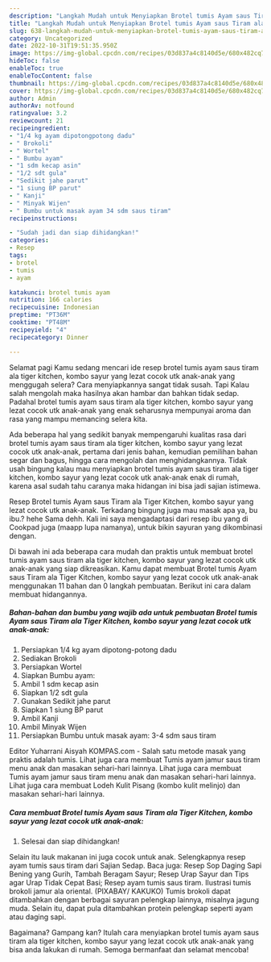 ```yaml
---
description: "Langkah Mudah untuk Menyiapkan Brotel tumis Ayam saus Tiram ala Tiger Kitchen, kombo sayur yang lezat cocok utk anak-anak yang Lezat Sekali"
title: "Langkah Mudah untuk Menyiapkan Brotel tumis Ayam saus Tiram ala Tiger Kitchen, kombo sayur yang lezat cocok utk anak-anak yang Lezat Sekali"
slug: 638-langkah-mudah-untuk-menyiapkan-brotel-tumis-ayam-saus-tiram-ala-tiger-kitchen-kombo-sayur-yang-lezat-cocok-utk-anak-anak-yang-lezat-sekali
category: Uncategorized
date: 2022-10-31T19:51:35.950Z
image: https://img-global.cpcdn.com/recipes/03d837a4c8140d5e/680x482cq70/brotel-tumis-ayam-saus-tiram-ala-tiger-kitchen-kombo-sayur-yang-lezat-cocok-utk-anak-anak-foto-resep-utama.jpg
hideToc: false
enableToc: true
enableTocContent: false
thumbnail: https://img-global.cpcdn.com/recipes/03d837a4c8140d5e/680x482cq70/brotel-tumis-ayam-saus-tiram-ala-tiger-kitchen-kombo-sayur-yang-lezat-cocok-utk-anak-anak-foto-resep-utama.jpg
cover: https://img-global.cpcdn.com/recipes/03d837a4c8140d5e/680x482cq70/brotel-tumis-ayam-saus-tiram-ala-tiger-kitchen-kombo-sayur-yang-lezat-cocok-utk-anak-anak-foto-resep-utama.jpg
author: Admin
authorAv: notfound
ratingvalue: 3.2
reviewcount: 21
recipeingredient:
- "1/4 kg ayam dipotongpotong dadu"
- " Brokoli"
- " Wortel"
- " Bumbu ayam"
- "1 sdm kecap asin"
- "1/2 sdt gula"
- "Sedikit jahe parut"
- "1 siung BP parut"
- " Kanji"
- " Minyak Wijen"
- " Bumbu untuk masak ayam 34 sdm saus tiram"
recipeinstructions:

- "Sudah jadi dan siap dihidangkan!"
categories:
- Resep
tags:
- brotel
- tumis
- ayam

katakunci: brotel tumis ayam 
nutrition: 166 calories
recipecuisine: Indonesian
preptime: "PT36M"
cooktime: "PT48M"
recipeyield: "4"
recipecategory: Dinner

---
```



Selamat pagi Kamu sedang mencari ide resep brotel tumis ayam saus tiram ala tiger kitchen, kombo sayur yang lezat cocok utk anak-anak yang menggugah selera? Cara menyiapkannya sangat tidak susah. Tapi Kalau salah mengolah maka hasilnya akan hambar dan bahkan tidak sedap. Padahal brotel tumis ayam saus tiram ala tiger kitchen, kombo sayur yang lezat cocok utk anak-anak yang enak seharusnya mempunyai aroma dan rasa yang mampu memancing selera kita.


Ada beberapa hal yang sedikit banyak mempengaruhi kualitas rasa dari brotel tumis ayam saus tiram ala tiger kitchen, kombo sayur yang lezat cocok utk anak-anak, pertama dari jenis bahan, kemudian pemilihan bahan segar dan bagus, hingga cara mengolah dan menghidangkannya. Tidak usah bingung kalau mau menyiapkan brotel tumis ayam saus tiram ala tiger kitchen, kombo sayur yang lezat cocok utk anak-anak enak di rumah, karena asal sudah tahu caranya maka hidangan ini bisa jadi sajian istimewa.

Resep Brotel tumis Ayam saus Tiram ala Tiger Kitchen, kombo sayur yang lezat cocok utk anak-anak. Terkadang bingung juga mau masak apa ya, bu ibu.? hehe Sama dehh. Kali ini saya mengadaptasi dari resep ibu yang di Cookpad juga (maapp lupa namanya), untuk bikin sayuran yang dikombinasi dengan.


Di bawah ini ada beberapa cara mudah dan praktis untuk membuat brotel tumis ayam saus tiram ala tiger kitchen, kombo sayur yang lezat cocok utk anak-anak yang siap dikreasikan. Kamu dapat membuat Brotel tumis Ayam saus Tiram ala Tiger Kitchen, kombo sayur yang lezat cocok utk anak-anak menggunakan 11 bahan dan 0 langkah pembuatan. Berikut ini cara dalam membuat hidangannya.

<!--inarticleads1-->

##### Bahan-bahan dan bumbu yang wajib ada untuk pembuatan Brotel tumis Ayam saus Tiram ala Tiger Kitchen, kombo sayur yang lezat cocok utk anak-anak:

1. Persiapkan 1/4 kg ayam dipotong-potong dadu
1. Sediakan  Brokoli
1. Persiapkan  Wortel
1. Siapkan  Bumbu ayam:
1. Ambil 1 sdm kecap asin
1. Siapkan 1/2 sdt gula
1. Gunakan Sedikit jahe parut
1. Siapkan 1 siung BP parut
1. Ambil  Kanji
1. Ambil  Minyak Wijen
1. Persiapkan  Bumbu untuk masak ayam: 3-4 sdm saus tiram


Editor Yuharrani Aisyah KOMPAS.com - Salah satu metode masak yang praktis adalah tumis. Lihat juga cara membuat Tumis ayam jamur saus tiram menu anak dan masakan sehari-hari lainnya. Lihat juga cara membuat Tumis ayam jamur saus tiram menu anak dan masakan sehari-hari lainnya. Lihat juga cara membuat Lodeh Kulit Pisang (kombo kulit melinjo) dan masakan sehari-hari lainnya. 

<!--inarticleads2-->

##### Cara membuat Brotel tumis Ayam saus Tiram ala Tiger Kitchen, kombo sayur yang lezat cocok utk anak-anak:


1. Selesai dan siap dihidangkan!

Selain itu lauk makanan ini juga cocok untuk anak. Selengkapnya resep ayam tumis saus tiram dari Sajian Sedap. Baca juga: Resep Sop Daging Sapi Bening yang Gurih, Tambah Beragam Sayur; Resep Urap Sayur dan Tips agar Urap Tidak Cepat Basi; Resep ayam tumis saus tiram. Ilustrasi tumis brokoli jamur ala oriental. (PIXABAY/ KAKUKO) Tumis brokoli dapat ditambahkan dengan berbagai sayuran pelengkap lainnya, misalnya jagung muda. Selain itu, dapat pula ditambahkan protein pelengkap seperti ayam atau daging sapi. 

Bagaimana? Gampang kan? Itulah cara menyiapkan brotel tumis ayam saus tiram ala tiger kitchen, kombo sayur yang lezat cocok utk anak-anak yang bisa anda lakukan di rumah. Semoga bermanfaat dan selamat mencoba!
